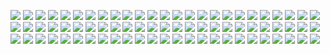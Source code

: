 ![](https://gitlab.com/ntrungcn/947/-/raw/master/07.jpg)
![](https://gitlab.com/ntrungcn/947/-/raw/master/08.jpg)
![](https://gitlab.com/ntrungcn/947/-/raw/master/09.jpg)
![](https://gitlab.com/ntrungcn/947/-/raw/master/10.jpg)
![](https://gitlab.com/ntrungcn/947/-/raw/master/11.jpg)
![](https://gitlab.com/ntrungcn/947/-/raw/master/12.jpg)
![](https://gitlab.com/ntrungcn/947/-/raw/master/13.jpg)
![](https://gitlab.com/ntrungcn/947/-/raw/master/14.jpg)
![](https://gitlab.com/ntrungcn/947/-/raw/master/15.jpg)
![](https://gitlab.com/ntrungcn/947/-/raw/master/16.jpg)
![](https://gitlab.com/ntrungcn/947/-/raw/master/17.jpg)
![](https://gitlab.com/ntrungcn/947/-/raw/master/18.jpg)
![](https://gitlab.com/ntrungcn/947/-/raw/master/19.jpg)
![](https://gitlab.com/ntrungcn/947/-/raw/master/20.jpg)
![](https://gitlab.com/ntrungcn/947/-/raw/master/21.jpg)
![](https://gitlab.com/ntrungcn/947/-/raw/master/22.jpg)
![](https://gitlab.com/ntrungcn/947/-/raw/master/23.jpg)
![](https://gitlab.com/ntrungcn/947/-/raw/master/24.jpg)
![](https://gitlab.com/ntrungcn/947/-/raw/master/25.jpg)
![](https://gitlab.com/ntrungcn/947/-/raw/master/26.jpg)
![](https://gitlab.com/ntrungcn/947/-/raw/master/27.jpg)
![](https://gitlab.com/ntrungcn/947/-/raw/master/28.jpg)
![](https://gitlab.com/ntrungcn/947/-/raw/master/29.jpg)
![](https://gitlab.com/ntrungcn/947/-/raw/master/30.jpg)
![](https://gitlab.com/ntrungcn/947/-/raw/master/31.jpg)
![](https://gitlab.com/ntrungcn/947/-/raw/master/32.jpg)
![](https://gitlab.com/ntrungcn/947/-/raw/master/33.jpg)
![](https://gitlab.com/ntrungcn/947/-/raw/master/34.jpg)
![](https://gitlab.com/ntrungcn/947/-/raw/master/35.jpg)
![](https://gitlab.com/ntrungcn/947/-/raw/master/36.jpg)
![](https://gitlab.com/ntrungcn/947/-/raw/master/37.jpg)
![](https://gitlab.com/ntrungcn/947/-/raw/master/38.jpg)
![](https://gitlab.com/ntrungcn/947/-/raw/master/39.jpg)
![](https://gitlab.com/ntrungcn/947/-/raw/master/40.jpg)
![](https://gitlab.com/ntrungcn/947/-/raw/master/41.jpg)
![](https://gitlab.com/ntrungcn/947/-/raw/master/42.jpg)
![](https://gitlab.com/ntrungcn/947/-/raw/master/43.jpg)
![](https://gitlab.com/ntrungcn/947/-/raw/master/44.jpg)
![](https://gitlab.com/ntrungcn/947/-/raw/master/45.jpg)
![](https://gitlab.com/ntrungcn/947/-/raw/master/46.jpg)
![](https://gitlab.com/ntrungcn/947/-/raw/master/47.jpg)
![](https://gitlab.com/ntrungcn/947/-/raw/master/48.jpg)
![](https://gitlab.com/ntrungcn/947/-/raw/master/49.jpg)
![](https://gitlab.com/ntrungcn/947/-/raw/master/50.jpg)
![](https://gitlab.com/ntrungcn/947/-/raw/master/51.jpg)
![](https://gitlab.com/ntrungcn/947/-/raw/master/52.jpg)
![](https://gitlab.com/ntrungcn/947/-/raw/master/53.jpg)
![](https://gitlab.com/ntrungcn/947/-/raw/master/54.jpg)
![](https://gitlab.com/ntrungcn/947/-/raw/master/55.jpg)
![](https://gitlab.com/ntrungcn/947/-/raw/master/56.jpg)
![](https://gitlab.com/ntrungcn/947/-/raw/master/57.jpg)
![](https://gitlab.com/ntrungcn/947/-/raw/master/58.jpg)
![](https://gitlab.com/ntrungcn/947/-/raw/master/59.jpg)
![](https://gitlab.com/ntrungcn/947/-/raw/master/60.jpg)
![](https://gitlab.com/ntrungcn/947/-/raw/master/61.jpg)
![](https://gitlab.com/ntrungcn/947/-/raw/master/62.jpg)
![](https://gitlab.com/ntrungcn/947/-/raw/master/63.jpg)
![](https://gitlab.com/ntrungcn/947/-/raw/master/64.jpg)
![](https://gitlab.com/ntrungcn/947/-/raw/master/65.jpg)
![](https://gitlab.com/ntrungcn/947/-/raw/master/66.jpg)
![](https://gitlab.com/ntrungcn/947/-/raw/master/67.jpg)
![](https://gitlab.com/ntrungcn/947/-/raw/master/68.jpg)
![](https://gitlab.com/ntrungcn/947/-/raw/master/69.jpg)
![](https://gitlab.com/ntrungcn/947/-/raw/master/70.jpg)
![](https://gitlab.com/ntrungcn/947/-/raw/master/71.jpg)
![](https://gitlab.com/ntrungcn/947/-/raw/master/72.jpg)
![](https://gitlab.com/ntrungcn/947/-/raw/master/73.jpg)
![](https://gitlab.com/ntrungcn/947/-/raw/master/74.jpg)
![](https://gitlab.com/ntrungcn/947/-/raw/master/75.jpg)
![](https://gitlab.com/ntrungcn/947/-/raw/master/01.jpg)
![](https://gitlab.com/ntrungcn/947/-/raw/master/02.jpg)
![](https://gitlab.com/ntrungcn/947/-/raw/master/03.jpg)
![](https://gitlab.com/ntrungcn/947/-/raw/master/04.jpg)
![](https://gitlab.com/ntrungcn/947/-/raw/master/05.jpg)
![](https://gitlab.com/ntrungcn/947/-/raw/master/06.jpg)
